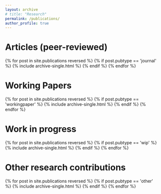 ```yaml
---
layout: archive
# title: "Research"
permalink: /publications/
author_profile: true
---
```


<h1>Articles (peer-reviewed)</h1>
{% for post in site.publications reversed %}
  {% if post.pubtype == 'journal' %}
      {% include archive-single.html %}
  {% endif %}
{% endfor %}
<br>
<h1>Working Papers</h1>
{% for post in site.publications reversed %}
  {% if post.pubtype == 'workingpaper' %}
      {% include archive-single.html %}
  {% endif %}
{% endfor %}
<br>
<h1>Work in progress</h1>
{% for post in site.publications reversed %}
  {% if post.pubtype == 'wip' %}
      {% include archive-single.html %}
  {% endif %}
{% endfor %}
<br>
<h1>Other research contributions</h1>
{% for post in site.publications reversed %}
  {% if post.pubtype == 'other' %}
      {% include archive-single.html %}
  {% endif %}
{% endfor %}